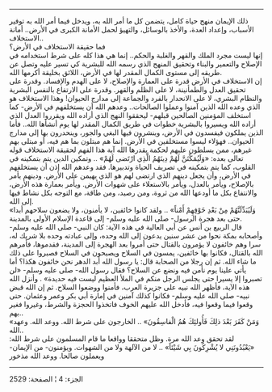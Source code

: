 ------------------------------------------------------------------------

ذلك الإيمان منهج حياة كامل، يتضمن كل ما أمر الله به، ويدخل فيما أمر الله
به توفير الأسباب، وإعداد العدة، والأخذ بالوسائل، والتهيؤ لحمل الأمانة
الكبرى في الأرض.. أمانة الاستخلاف..  
فما حقيقة الاستخلاف في الأرض؟  
إنها ليست مجرد الملك والقهر والغلبة والحكم.. إنما هي هذا كله على شرط
استخدامه في الإصلاح والتعمير والبناء وتحقيق المنهج الذي رسمه الله
للبشرية كي تسير عليه وتصل عن طريقه إلى مستوى الكمال المقدر لها في الأرض،
اللائق بخليقة أكرمها الله.  
إن الاستخلاف في الأرض قدرة على العمارة والإصلاح، لا على الهدم والإفساد.
وقدرة على تحقيق العدل والطمأنينة، لا على الظلم والقهر. وقدرة على
الارتفاع بالنفس البشرية والنظام البشري، لا على الانحدار بالفرد والجماعة
إلى مدارج الحيوان! وهذا الاستخلاف هو الذي وعده الله الذين آمنوا وعملوا
الصالحات.. وعدهم الله أن يستخلفهم في الأرض- كما استخلف المؤمنين الصالحين
قبلهم- ليحققوا النهج الذي أراده الله ويقرروا العدل الذي أراده الله
ويسيروا بالبشرية خطوات في طريق الكمال المقدر لها يوم أنشأها الله.. فأما
الذين يملكون فيفسدون في الأرض، وينشرون فيها البغي والجور، وينحدرون بها
إلى مدارج الحيوان.. فهؤلاء ليسوا مستخلفين في الأرض. إنما هم مبتلون بما
هم فيه، أو مبتلى بهم غيرهم، ممن يسلطون عليهم لحكمة يقدرها الله آية هذا
الفهم لحقيقة الاستخلاف قوله تعالى بعده: «وَلَيُمَكِّنَنَّ لَهُمْ دِينَهُمُ الَّذِي ارْتَضى
لَهُمْ» .. وتمكين الدين يتم بتمكينه في القلوب، كما يتم بتمكينه في تصريف
الحياة وتدبيرها. فقد وعدهم الله إذن أن يستخلفهم في الأرض، وأن يجعل دينهم
الذي ارتضى لهم هو الذي يهيمن على الأرض. ودينهم يأمر بالإصلاح، ويأمر
بالعدل، ويأمر بالاستعلاء على شهوات الأرض. ويأمر بعمارة هذه الأرض،
والانتفاع بكل ما أودعها الله من ثروة، ومن رصيد، ومن طاقة، مع التوجه بكل
نشاط فيها إلى الله.  
«وَلَيُبَدِّلَنَّهُمْ مِنْ بَعْدِ خَوْفِهِمْ أَمْناً» .. ولقد كانوا خائفين، لا يأمنون، ولا يضعون
سلاحهم أبدا حتى بعد هجرة الرسول- صلى الله عليه وسلم- إلى قاعدة الإسلام
الأولى بالمدينة.  
قال الربيع بن أنس عن أبي العالية في هذه الآية: كان النبي- صلى الله عليه
وسلم- وأصحابه بمكة نحوا من عشر سنين يدعون إلى الله وحده، وإلى عبادته
وحده بلا شريك له، سرا وهم خائفون لا يؤمرون بالقتال حتى أمروا بعد الهجرة
إلى المدينة، فقدموها، فأمرهم الله بالقتال، فكانوا بها خائفين، يمسون في
السلاح ويصبحون في السلاح فصبروا على ذلك ما شاء الله. ثم إن رجلا من
الصحابة قال: يا رسول الله أبد الدهر نحن خائفون هكذا؟ أما يأتي علينا يوم
نأمن فيه ونضع عن السلاح؟ فقال رسول الله- صلى عليه وسلم- «لن تصبروا إلا
يسيرا حتى يجلس الرجل منكم في الملأ العظيم ليست فيه حديدة» . وأنزل الله
هذه الآية، فأظهر الله نبيه على جزيرة العرب، فأمنوا ووضعوا السلاح. ثم إن
الله قبض نبيه- صلى الله عليه وسلم- فكانوا كذلك آمنين في إمارة أبي بكر
وعمر وعثمان. حتى وقعوا فيما وقعوا فيه، فأدخل الله عليهم الخوف فاتخذوا
الحجزة والشرط، وغيروا فغير بهم..  
«وَمَنْ كَفَرَ بَعْدَ ذلِكَ فَأُولئِكَ هُمُ الْفاسِقُونَ» .. الخارجون على شرط الله. ووعد
الله. وعهد الله..  
لقد تحقق وعد الله مرة. وظل متحققا وواقعا ما قام المسلمون على شرط الله:
«يَعْبُدُونَنِي لا يُشْرِكُونَ بِي شَيْئاً» .. لا من الآلهة ولا من الشهوات. ويؤمنون- من
الإيمان- ويعملون صالحا. ووعد الله مذخور

------------------------------------------------------------------------

الجزء: 4 ¦ الصفحة: 2529
